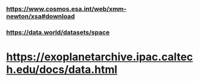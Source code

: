 ### https://www.cosmos.esa.int/web/xmm-newton/xsa#download
### https://data.world/datasets/space
# https://exoplanetarchive.ipac.caltech.edu/docs/data.html
